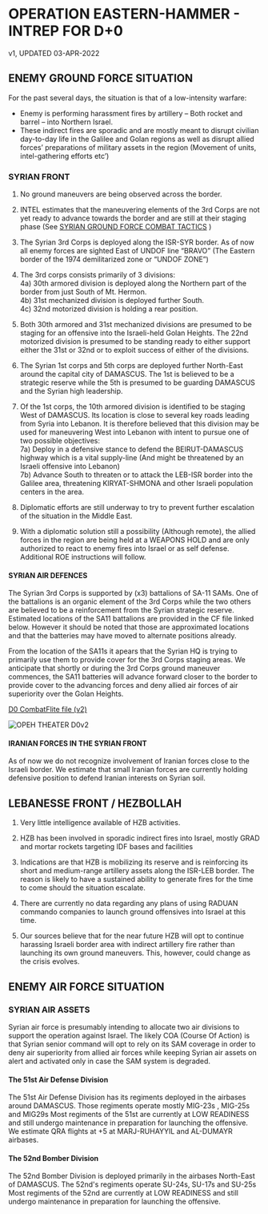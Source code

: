 # OPERATION EASTERN-HAMMER - INTREP FOR D+0
v1, UPDATED 03-APR-2022

## ENEMY GROUND FORCE SITUATION

For the past several days, the situation is that of a low-intensity warfare:

* Enemy is performing harassment fires by artillery – Both rocket and barrel – into Northern Israel.<br>
* These indirect fires are sporadic and are mostly meant to disrupt civilian day-to-day life in the Galilee and Golan regions as well as disrupt allied forces’ preparations of military assets in the region (Movement of units, intel-gathering efforts etc’)


### SYRIAN FRONT

1) No ground maneuvers are being observed across the border.<br>

2) INTEL estimates that the maneuvering elements of the 3rd Corps are not yet ready to advance towards the border and are still at their staging phase (See [SYRIAN GROUND FORCE COMBAT TACTICS](https://cloud.132virtualwing.org/s/nMrojaiiqQBafN3) )<br>

3) The Syrian 3rd Corps is deployed along the ISR-SYR border. As of now all enemy forces are sighted East of UNDOF line “BRAVO” (The Eastern border of the 1974 demilitarized zone or “UNDOF ZONE”)<br>

4) The 3rd corps consists primarily of 3 divisions:<br>
4a) 30th armored division is deployed along the Northern part of the border from just South of Mt. Hermon.<br>
4b) 31st mechanized division is deployed further South.<br>
4c) 32nd motorized division is holding a rear position.<br>

5) Both 30th armored and 31st mechanized divisions are presumed to be staging for an offensive into the Israeli-held Golan Heights. The 22nd motorized division is presumed to be standing ready to either support either the 31st or 32nd or to exploit success of either of the divisions.<br>

6) The Syrian 1st corps and 5th corps are deployed further North-East around the capital city of DAMASCUS. The 1st is believed to be a strategic reserve while the 5th is presumed to be guarding DAMASCUS and the Syrian high leadership.<br>

7) Of the 1st corps, the 10th armored division is identified to be staging West of DAMASCUS. Its location is close to several key roads leading from Syria into Lebanon. It is therefore believed that this division may be used for maneuvering West into Lebanon with intent to pursue one of two possible objectives:<br>
7a) Deploy in a defensive stance to defend the BEIRUT-DAMASCUS highway which is a vital supply-line (And might be threatened by an Israeli offensive into Lebanon)<br>
7b) Advance South to threaten or to attack the LEB-ISR border into the Galilee area, threatening KIRYAT-SHMONA and other Israeli population centers in the area.<br>

8) Diplomatic efforts are still underway to try to prevent further escalation of the situation in the Middle East.<br>

9) With a diplomatic solution still a possibility (Although remote), the allied forces in the region are being held at a WEAPONS HOLD and are only authorized to react to enemy fires into Israel or as self defense. Additional ROE instructions will follow.

#### SYRIAN AIR DEFENCES
The Syrian 3rd Corps is supported by (x3) battalions of SA-11 SAMs. One of the battalions is an organic element of the 3rd Corps while the two others are believed to be a reinforcement from the Syrian strategic reserve. Estimated locations of the SA11 battalions are provided in the CF file linked below. However it should be noted that those are approximated locations and that the batteries may have moved to alternate positions already.

From the location of the SA11s it apears that the Syrian HQ is trying to primarily use them to provide cover for the 3rd Corps staging areas. We anticipate that shortly or during the 3rd Corps ground maneuver commences, the SA11 batteries will advance forward closer to the border to provide cover to the advancing forces and deny allied air forces of air superiority over the Golan Heights.

[D0 CombatFlite file (v2)](https://cloud.132virtualwing.org/s/7XtBDd6xfE6g2Wx)

![OPEH THEATER D0v2](https://user-images.githubusercontent.com/42184209/160253013-5a289473-c2d7-4f1c-9947-867e3c2f8bb2.png)


#### IRANIAN FORCES IN THE SYRIAN FRONT
As of now we do not recognize involvement of Iranian forces close to the Israeli border. We estimate that small Iranian forces are currently holding defensive position to defend Iranian interests on Syrian soil.

## LEBANESSE FRONT / HEZBOLLAH
1. Very little intelligence available of HZB activities.

2. HZB has been involved in sporadic indirect fires into Israel, mostly GRAD and mortar rockets targeting IDF bases and facilities

3. Indications are that HZB is mobilizing its reserve and is reinforcing its short and medium-range artillery assets along the ISR-LEB border. The reason is likely to have a sustained ability to generate fires for the time to come should the situation escalate.

4. There are currently no data regarding any plans of using RADUAN commando companies to launch ground offensives into Israel at this time.

5. Our sources believe that for the near future HZB will opt to continue harassing Israeli border area with indirect artillery fire rather than launching its own ground maneuvers. This, however, could change as the crisis evolves.

## ENEMY AIR FORCE SITUATION
### SYRIAN AIR ASSETS

Syrian air force is presumably intending to allocate two air divisions to support the operation against Israel.
The likely COA (Course Of Action) is that Syrian senior command will opt to rely on its SAM coverage in order to deny air superiority from allied air forces while keeping Syrian air assets on alert and activated only in case the SAM system is degraded.

#### The 51st Air Defense Division

The 51st Air Defense Division has its regiments deployed in the airbases around DAMASCUS. Those regiments operate mostly MIG-23s , MIG-25s and MIG29s
Most regiments of the 51st are currently at LOW READINESS and still undergo maintenance in preparation for launching the offensive.
We estimate QRA flights at +5 at MARJ-RUHAYYIL and AL-DUMAYR airbases.

#### The 52nd Bomber Division

The 52nd Bomber Division is deployed primarily in the airbases North-East of DAMASCUS. The 52nd's regiments operate SU-24s, SU-17s and SU-25s
Most regiments of the 52nd are currently at LOW READINESS and still undergo maintenance in preparation for launching the offensive.


